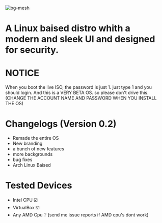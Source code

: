 ![bg-mesh](https://github.com/user-attachments/assets/95adbb07-3811-4941-9ea5-71a41acfc909)

# A Linux baised distro whith a modern and sleek UI and designed for security.

# NOTICE
When you boot the live ISO, the password is just 1. just type 1 and you should login.
And this is a VERY BETA OS. so please don't drive this. (CHANGE THE ACCOUNT NAME AND PASSWORD WHEN YOU INSTALL THE OS)

# Changelogs (Version 0.2)
- Remade the entire OS
- New branding
- a bunch of new features
- more backgrounds
- bug fixes
- Arch Linux Baised

# Tested Devices
- Intel CPU ☑️
- VirtualBox ☑️
- Any AMD Cpu ❔ (send me issue reports if AMD cpu's dont work)
